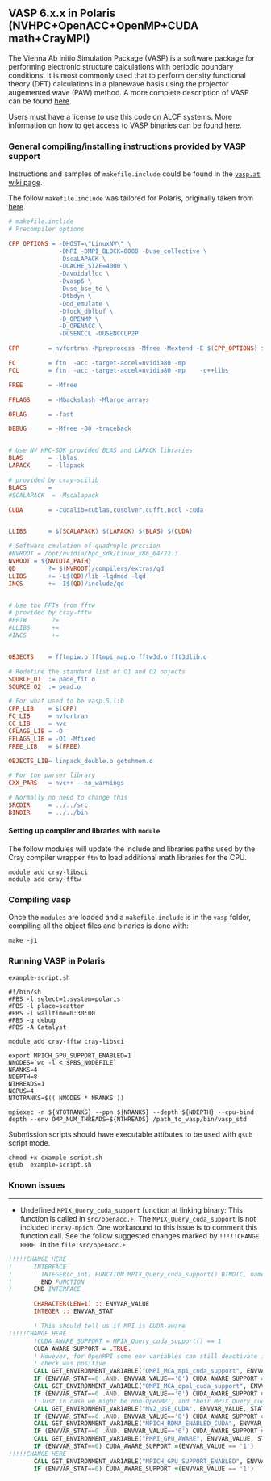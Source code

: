 
## VASP 6.x.x in Polaris (NVHPC+OpenACC+OpenMP+CUDA math+CrayMPI)

The Vienna Ab initio Simulation Package (VASP) is a software package for performing electronic structure calculations with periodic boundary conditions. It is most commonly used that to perform density functional theory (DFT) calculations in a planewave basis using the projector augemented wave (PAW) method. A more complete description of VASP can be found [here](https://www.vasp.at).

Users must have a license to use this code on ALCF systems. More information on how to get access to VASP binaries can be found [here](https://www.alcf.anl.gov/support-center/theta/vasp).

### General compiling/installing instructions provided by VASP support 
Instructions and samples of `makefile.include` could be found in the [`vasp.at` wiki page](https://www.vasp.at/wiki/index.php/Makefile.include#NVIDIA_HPC-SDK_for_CPU_and_GPU).

The follow `makefile.include` was tailored for Polaris, originally taken from [here](https://www.vasp.at/wiki/index.php/Makefile.include.nvhpc_omp_acc).

```makefile
# makefile.inclide
# Precompiler options

CPP_OPTIONS = -DHOST=\"LinuxNV\" \
              -DMPI -DMPI_BLOCK=8000 -Duse_collective \
              -DscaLAPACK \
              -DCACHE_SIZE=4000 \
              -Davoidalloc \
              -Dvasp6 \
              -Duse_bse_te \
              -Dtbdyn \
              -Dqd_emulate \
              -Dfock_dblbuf \
              -D_OPENMP \
              -D_OPENACC \
              -DUSENCCL -DUSENCCLP2P

CPP        = nvfortran -Mpreprocess -Mfree -Mextend -E $(CPP_OPTIONS) $*$(FUFFIX)  > $*$(SUFFIX)

FC         = ftn  -acc -target-accel=nvidia80 -mp
FCL        = ftn  -acc -target-accel=nvidia80 -mp    -c++libs

FREE       = -Mfree

FFLAGS     = -Mbackslash -Mlarge_arrays

OFLAG      = -fast

DEBUG      = -Mfree -O0 -traceback


# Use NV HPC-SDK provided BLAS and LAPACK libraries
BLAS       = -lblas
LAPACK     = -llapack

# provided by cray-scilib
BLACS      =
#SCALAPACK  = -Mscalapack

CUDA       = -cudalib=cublas,cusolver,cufft,nccl -cuda


LLIBS      = $(SCALAPACK) $(LAPACK) $(BLAS) $(CUDA)

# Software emulation of quadruple precsion
#NVROOT = /opt/nvidia/hpc_sdk/Linux_x86_64/22.3
NVROOT = ${NVIDIA_PATH}
QD         ?= $(NVROOT)/compilers/extras/qd
LLIBS      += -L$(QD)/lib -lqdmod -lqd
INCS       += -I$(QD)/include/qd


# Use the FFTs from fftw
# provided by cray-fftw
#FFTW       ?= 
#LLIBS      += 
#INCS       += 


OBJECTS    = fftmpiw.o fftmpi_map.o fftw3d.o fft3dlib.o

# Redefine the standard list of O1 and O2 objects
SOURCE_O1  := pade_fit.o
SOURCE_O2  := pead.o

# For what used to be vasp.5.lib
CPP_LIB    = $(CPP)
FC_LIB     = nvfortran
CC_LIB     = nvc
CFLAGS_LIB = -O
FFLAGS_LIB = -O1 -Mfixed
FREE_LIB   = $(FREE)

OBJECTS_LIB= linpack_double.o getshmem.o

# For the parser library
CXX_PARS   = nvc++ --no_warnings

# Normally no need to change this
SRCDIR     = ../../src
BINDIR     = ../../bin
```

#### Setting up compiler and libraries with `module`

The follow modules will update the include and libraries paths used by the Cray compiler wrapper `ftn` to load additional math libraries for the CPU.

```
module add cray-libsci
module add cray-fftw
```

### Compiling vasp
Once the `modules` are loaded and a `makefile.include` is in the `vasp` folder, compiling all the object files and binaries is done with:

```
make -j1
```

### Running VASP in Polaris


`example-script.sh`

```
#!/bin/sh
#PBS -l select=1:system=polaris
#PBS -l place=scatter
#PBS -l walltime=0:30:00
#PBS -q debug
#PBS -A Catalyst

module add cray-fftw cray-libsci

export MPICH_GPU_SUPPORT_ENABLED=1
NNODES=`wc -l < $PBS_NODEFILE`
NRANKS=4
NDEPTH=8
NTHREADS=1
NGPUS=4
NTOTRANKS=$(( NNODES * NRANKS ))

mpiexec -n ${NTOTRANKS} --ppn ${NRANKS} --depth ${NDEPTH} --cpu-bind depth --env OMP_NUM_THREADS=${NTHREADS} /path_to_vasp/bin/vasp_std
```

Submission scripts should have executable attibutes to be used with `qsub` script mode.
```
chmod +x example-script.sh
qsub  example-script.sh
```

### Known issues
---

* Undefined `MPIX_Query_cuda_support` function at linking binary: This function is called in `src/openacc.F`. The  `MPIX_Query_cuda_support` is not included in`cray-mpich`. One workaround to this
issue is to comment this function call.
See the follow suggested changes marked by `!!!!!CHANGE HERE ` in the `file:src/openacc.F`

```fortran
!!!!!CHANGE HERE 
!      INTERFACE
!        INTEGER(c_int) FUNCTION MPIX_Query_cuda_support() BIND(C, name="MPIX_Query_cuda_support")
!        END FUNCTION
!      END INTERFACE

       CHARACTER(LEN=1) :: ENVVAR_VALUE
       INTEGER :: ENVVAR_STAT

       ! This should tell us if MPI is CUDA-aware
!!!!!CHANGE HERE 
       !CUDA_AWARE_SUPPORT = MPIX_Query_cuda_support() == 1
       CUDA_AWARE_SUPPORT = .TRUE.
       ! However, for OpenMPI some env variables can still deactivate it even though the previous
       ! check was positive
       CALL GET_ENVIRONMENT_VARIABLE("OMPI_MCA_mpi_cuda_support", ENVVAR_VALUE, STATUS=ENVVAR_STAT)
       IF (ENVVAR_STAT==0 .AND. ENVVAR_VALUE=='0') CUDA_AWARE_SUPPORT = .FALSE.
       CALL GET_ENVIRONMENT_VARIABLE("OMPI_MCA_opal_cuda_support", ENVVAR_VALUE, STATUS=ENVVAR_STAT)
       IF (ENVVAR_STAT==0 .AND. ENVVAR_VALUE=='0') CUDA_AWARE_SUPPORT = .FALSE.
       ! Just in case we might be non-OpenMPI, and their MPIX_Query_cuda_support behaves similarly
       CALL GET_ENVIRONMENT_VARIABLE("MV2_USE_CUDA", ENVVAR_VALUE, STATUS=ENVVAR_STAT)
       IF (ENVVAR_STAT==0 .AND. ENVVAR_VALUE=='0') CUDA_AWARE_SUPPORT = .FALSE.
       CALL GET_ENVIRONMENT_VARIABLE("MPICH_RDMA_ENABLED_CUDA", ENVVAR_VALUE, STATUS=ENVVAR_STAT)
       IF (ENVVAR_STAT==0 .AND. ENVVAR_VALUE=='0') CUDA_AWARE_SUPPORT = .FALSE.
       CALL GET_ENVIRONMENT_VARIABLE("PMPI_GPU_AWARE", ENVVAR_VALUE, STATUS=ENVVAR_STAT)
       IF (ENVVAR_STAT==0) CUDA_AWARE_SUPPORT =(ENVVAR_VALUE == '1')
!!!!!CHANGE HERE 
       CALL GET_ENVIRONMENT_VARIABLE("MPICH_GPU_SUPPORT_ENABLED", ENVVAR_VALUE, STATUS=ENVVAR_STAT)
       IF (ENVVAR_STAT==0) CUDA_AWARE_SUPPORT =(ENVVAR_VALUE == '1')
```

